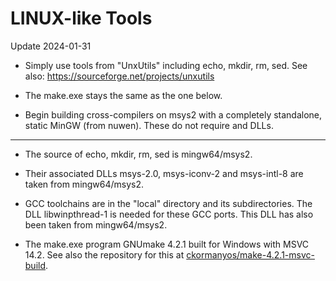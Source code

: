 LINUX-like Tools
==================

Update 2024-01-31

- Simply use tools from "UnxUtils" including
  echo, mkdir, rm, sed. See also:
  https://sourceforge.net/projects/unxutils

- The make.exe stays the same as the one below.

- Begin building cross-compilers on msys2
  with a completely standalone, static MinGW
  (from nuwen). These do not require and DLLs.

-------------------------------------------------------

- The source of echo, mkdir, rm, sed is mingw64/msys2.
- Their associated DLLs msys-2.0, msys-iconv-2 and
  msys-intl-8 are taken from mingw64/msys2.

- GCC toolchains are in the "local" directory and
  its subdirectories. The DLL libwinpthread-1
  is needed for these GCC ports. This DLL has
  also been taken from mingw64/msys2.

- The make.exe program GNUmake 4.2.1 built for Windows
  with MSVC 14.2. See also the repository for this at
  [ckormanyos/make-4.2.1-msvc-build](https://github.com/ckormanyos/make-4.2.1-msvc-build).
